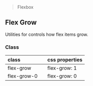 > Flexbox

## Flex Grow

Utilities for controls how flex items grow.

### Class

| class |  | css properties |
|:--|:--|:--|
| flex-grow |  | flex-grow: 1 |
| flex-grow-0 |  | flex-grow: 0 |
